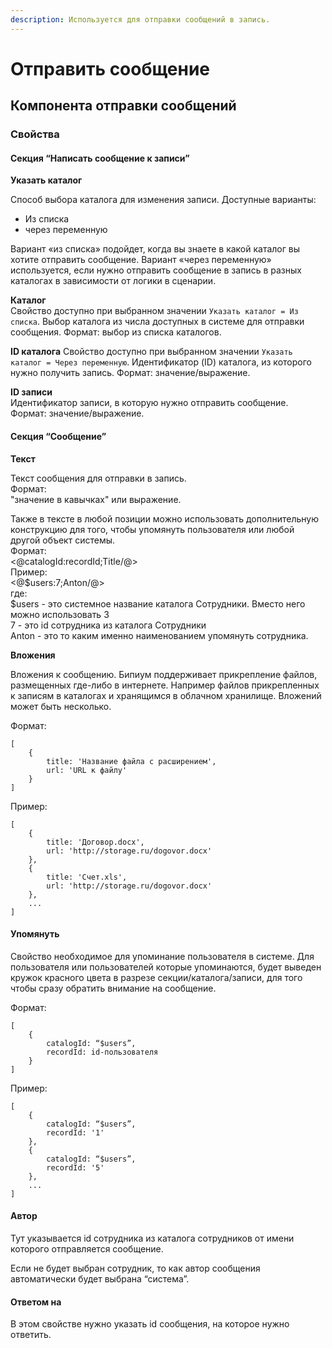 ```yaml
---
description: Используется для отправки сообщений в запись.
---
```


# Отправить сообщение

## Компонента отправки сообщений

### Свойства

#### Секция “Написать сообщение к записи”

**Указать каталог**

Способ выбора каталога для изменения записи. Доступные варианты:

* Из списка
* через переменную

Вариант «из списка» подойдет, когда вы знаете в какой каталог вы хотите отправить сообщение. Вариант «через переменную» используется, если нужно отправить сообщение в запись в разных каталогах в зависимости от логики в сценарии.

**Каталог**\
Свойство доступно при выбранном значении `Указать каталог = Из списка`. Выбор каталога из числа доступных в системе для отправки сообщения. Формат: выбор из списка каталогов.

**ID каталога** Свойство доступно при выбранном значении `Указать каталог = Через переменную`. Идентификатор (ID) каталога, из которого нужно получить запись. Формат: значение/выражение.

**ID записи**\
Идентификатор записи, в которую нужно отправить сообщение. Формат: значение/выражение.

#### Секция “Сообщение”

**Текст**

Текст сообщения для отправки в запись. \
Формат: \
&#x20;          "значение в кавычках" или выражение.

Также в тексте в любой позиции можно использовать дополнительную конструкцию для того, чтобы упомянуть пользователя или любой другой объект системы. \
Формат:\
&#x20;         <@catalogId:recordId;Title/@>\
Пример:\
&#x20;          <@$users:7;Anton/@> \
где:  \
$users - это системное название каталога Сотрудники. Вместо него можно использовать 3\
7 - это id сотрудника из каталога Сотрудники\
Anton - это то каким именно наименованием упомянуть сотрудника.

**Вложения**

Вложения к сообщению. Бипиум поддерживает прикрепление файлов, размещенных где-либо в интернете. Например файлов прикрепленных к записям в каталогах и хранящимся в облачном хранилище. Вложений может быть несколько.&#x20;

Формат:

```
[
    {
        title: 'Название файла с расширением',
        url: 'URL к файлу'
    }
]
```

Пример:

```
[
    {
        title: 'Договор.docx',
        url: 'http://storage.ru/dogovor.docx'
    },
    {
        title: 'Счет.xls',
        url: 'http://storage.ru/dogovor.docx'
    },
    ...
]
```

#### **Упомянуть**&#x20;

Свойство необходимое для упоминание пользователя в системе. Для пользователя или пользователей которые упоминаются, будет выведен кружок красного цвета в разрезе секции/каталога/записи, для того чтобы сразу обратить внимание на сообщение.&#x20;

Формат:

```
[
    { 
        catalogId: “$users”, 
        recordId: id-пользователя
    }
]
```

Пример:&#x20;

```
[
    { 
        catalogId: “$users”, 
        recordId: '1'
    },
    { 
        catalogId: “$users”, 
        recordId: '5'
    },
    ...
]
```

#### Автор&#x20;

Тут указывается id сотрудника из каталога сотрудников от имени которого отправляется сообщение.

Если не будет выбран сотрудник, то как автор сообщения автоматически будет выбрана “система”.

#### Ответом на&#x20;

В этом свойстве нужно указать id сообщения, на которое нужно ответить.
